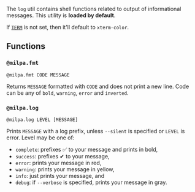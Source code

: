 The `log` util contains shell functions related to output of informational messages. This utility is **loaded by default**.

If [`TERM`](https://linux.die.net/man/7/term) is not set, then it'll default to `xterm-color`.

## Functions

### `@milpa.fmt`

`@milpa.fmt CODE MESSAGE`

Returns `MESSAGE` formatted with `CODE` and does not print a new line. Code can be any of `bold`, `warning`, `error` and `inverted`.

### `@milpa.log`

`@milpa.log LEVEL [MESSAGE]`

Prints `MESSAGE` with a log prefix, unless `--silent` is specified or `LEVEL` is error. Level may be one of:

- `complete`: prefixes ✅ to your message and prints in bold,
- `success`: prefixes ✔ to your message,
- `error`: prints your message in red,
- `warning`: prints your message in yellow,
- `info`: just prints your message, and
- `debug`: if `--verbose` is specified, prints your message in gray.
